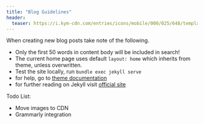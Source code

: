 ```yaml
---
title: "Blog Guidelines"
header:
  teaser: https://i.kym-cdn.com/entries/icons/mobile/000/025/648/template.jpg
---
```


When creating new blog posts take note of the following.

- Only the first 50 words in content body will be included in search!
- The current home page uses default `layout: home` which inherits from theme, unless overwritten.
- Test the site locally, run `bundle exec jekyll serve`
- for help, go to [theme documentation](https://mmistakes.github.io/minimal-mistakes/docs/quick-start-guide/)
- for further reading on Jekyll visit [official site](https://jekyllrb.com/)

Todo List:

- Move images to CDN
- Grammarly integration